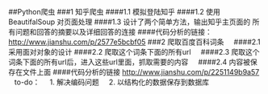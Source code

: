 ##Python爬虫
###1 知乎爬虫
####1.1 模拟登陆知乎 
####1.2 使用BeautifalSoup 对页面处理
####1.3 设计了两个简单方法，输出知乎主页面的 所有问题和回答的摘要以及详细回答的连接
####代码分析的链接：http://www.jianshu.com/p/2577e5bcbf05
###2 爬取百度百科词条    
####2.1 采用面对对象的设计
####2.2 爬取这个词条下面的所有url    
####2.3 爬取这个词条下面的所有url后，进入这些url里面，抓取需要的内容    
####2.4 内容被保存在文件上面
####代码分析的链接 http://www.jianshu.com/p/2251149b9a57
   to-do：    
	1. 解决编码问题    
	2. 以结构化的数据保存到数据库
